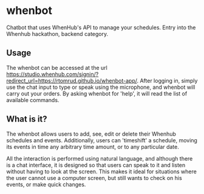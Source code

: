 # whenbot
Chatbot that uses WhenHub's API to manage your schedules. Entry into the Whenhub hackathon, backend category. 

## Usage 
The whenbot can be accessed at the url https://studio.whenhub.com/signin/?redirect_url=https://rtomrud.github.io/whenbot-app/. After logging in, simply use the chat input to type or speak using the microphone, and whenbot will carry out your orders. By asking whenbot for 'help', it will read the list of available commands.

## What is it?
The whenbot allows users to add, see, edit or delete their Whenhub schedules and events. Additionally, users can 'timeshift' a schedule, moving its events in time any arbitrary time amount, or to any particular date.

All the interaction is performed using natural language, and although there is a chat interface, it is designed so that users can speak to it and listen without having to look at the screen. This makes it ideal for situations where the user cannot use a computer screen, but still wants to check on his events, or make quick changes.
